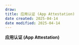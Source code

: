 ```yaml
---
draw:
title: 应用认证 (App Attestation)
date created: 2025-04-14
date modified: 2025-04-14
---
```

**应用认证 (App Attestation)**
